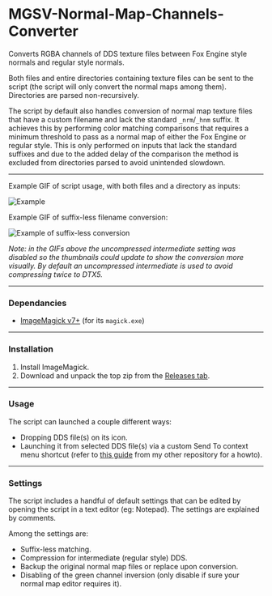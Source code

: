# MGSV-Normal-Map-Channels-Converter

Converts RGBA channels of DDS texture files between Fox Engine style normals and regular style normals.

Both files and entire directories containing texture files can be sent to the script (the script will only convert the normal maps among them). Directories are parsed non-recursively.

The script by default also handles conversion of normal map texture files that have a custom filename and lack the standard `_nrm`/`_hnm` suffix. It achieves this by performing color matching comparisons that requires a minimum threshold to pass as a normal map of either the Fox Engine or regular style. This is only performed on inputs that lack the standard suffixes and due to the added delay of the comparison the method is excluded from directories parsed to avoid unintended slowdown.

***

Example GIF of script usage, with both files and a directory as inputs:

![Example](https://user-images.githubusercontent.com/34178938/67155397-30a16300-f35a-11e9-86c1-c36634277f2e.gif)

Example GIF of suffix-less filename conversion:

![Example of suffix-less conversion](https://user-images.githubusercontent.com/34178938/67155399-3dbe5200-f35a-11e9-87bb-5dfc659922dd.gif)

*Note: in the GIFs above the uncompressed intermediate setting was disabled so the thumbnails could update to show the conversion more visually. By default an uncompressed intermediate is used to avoid compressing twice to DTX5.*

***

### Dependancies

- [ImageMagick v7+](https://imagemagick.org/script/download.php#windows) (for its `magick.exe`)

***

### Installation

1. Install ImageMagick.
2. Download and unpack the top zip from the [Releases tab](https://github.com/chocmake/MGSV-Normal-Map-Channels-Converter/releases/latest).

***

### Usage

The script can launched a couple different ways:

- Dropping DDS file(s) on its icon.
- Launching it from selected DDS file(s) via a custom Send To context menu shortcut (refer to [this guide](https://github.com/chocmake/MGSV-Custom-Texture-Path-Hex-Replacer/wiki/Using-the-script#optional-adding-a-shortcut-to-the-send-to-menu) from my other repository for a howto).

***

### Settings

The script includes a handful of default settings that can be edited by opening the script in a text editor (eg: Notepad). The settings are explained by comments.

Among the settings are:
- Suffix-less matching.
- Compression for intermediate (regular style) DDS.
- Backup the original normal map files or replace upon conversion.
- Disabling of the green channel inversion (only disable if sure your normal map editor requires it).

